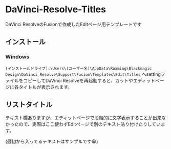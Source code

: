 # DaVinci-Resolve-Titles

DaVinci ResolveのFusionで作成したEditページ用テンプレートです

## インストール

### Windows

`(インストールドライブ):\Users\(ユーザー名)\AppData\Roaming\Blackmagic Design\DaVinci Resolve\Support\Fusion\Templates\Edit\Titles` へsettingファイルをコピーしてDaVinci Resolveを再起動すると、カットやエディットページに各タイトルが表示されます。


## リストタイトル

テキスト欄ありますが、エディットページで段階的に文字表示することが出来なかったので、実際はここ使わずEditページで別のテキスト貼り付けたりしています。

(最初から入ってるテキストはサンプルです😀)